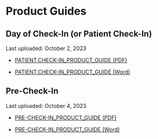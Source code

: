 # Product Guides

## Day of Check-In (or Patient Check-In)

Last uploaded: October 2, 2023

- [PATIENT.CHECK-IN_PRODUCT_GUIDE (PDF)](https://github.com/department-of-veterans-affairs/va.gov-team/files/12782611/PATIENT.CHECK-IN_PRODUCT_GUIDE.pdf)

- [PATIENT.CHECK-IN_PRODUCT_GUIDE (Word)](https://github.com/department-of-veterans-affairs/va.gov-team/files/12782606/PATIENT.CHECK-IN_PRODUCT_GUIDE.docx)


## Pre-Check-In

Last uploaded: October 4, 2023

- [PRE-CHECK-IN_PRODUCT_GUIDE (PDF)](https://github.com/department-of-veterans-affairs/va.gov-team/files/12804618/PRE-CHECK-IN_PRODUCT_GUIDE.pdf)

- [PRE-CHECK-IN_PRODUCT_GUIDE (Word)](https://github.com/department-of-veterans-affairs/va.gov-team/files/12804624/PRE-CHECK-IN_PRODUCT_GUIDE.docx)


